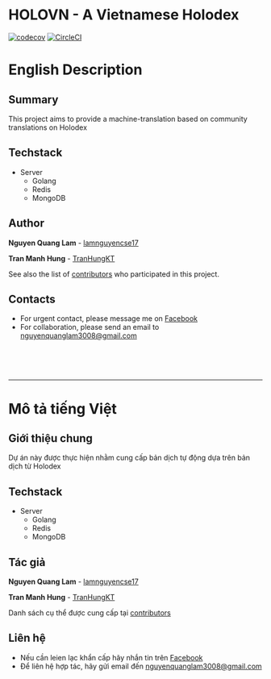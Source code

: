 # HOLOVN - A Vietnamese Holodex

[![codecov](https://codecov.io/gh/lamnguyencse17/holovn/branch/main/graph/badge.svg?token=NND35DOJM7)](https://codecov.io/gh/lamnguyencse17/holovn) [![CircleCI](https://circleci.com/gh/lamnguyencse17/holovn/tree/main.svg?style=shield)](https://circleci.com/gh/lamnguyencse17/holovn/tree/main)

# English Description

## Summary

This project aims to provide a machine-translation based on community translations on Holodex


## Techstack

- Server
  - Golang
  - Redis
  - MongoDB


## Author
**Nguyen Quang Lam** - [lamnguyencse17](https://github.com/lamnguyencse17)

**Tran Manh Hung** - [TranHungKT](https://github.com/TranHungKT)

See also the list of [contributors](https://github.com/lamnguyencse17/holovn/graphs/contributors) who participated in this project.


## Contacts
- For urgent contact, please message me on [Facebook](https://www.facebook.com/zodiac3011/)
- For collaboration, please send an email to [nguyenquanglam3008@gmail.com](mailto:nguyenquanglam3008@gmail.com)

<br />
<br />
<br />

---

# Mô tả tiếng Việt

## Giới thiệu chung

Dự án này được thực hiện nhằm cung cấp bản dịch tự động dựa trên bản dịch từ Holodex


## Techstack

- Server
  - Golang
  - Redis
  - MongoDB


## Tác giả
**Nguyen Quang Lam** - [lamnguyencse17](https://github.com/lamnguyencse17)

**Tran Manh Hung** - [TranHungKT](https://github.com/TranHungKT)

Danh sách cụ thể được cung cấp tại [contributors](https://github.com/lamnguyencse17/holovn/graphs/contributors)


## Liên hệ
- Nếu cần leien lạc khẩn cấp hãy nhắn tin trên [Facebook](https://www.facebook.com/zodiac3011/)
- Để liên hệ hợp tác, hãy gửi email đến [nguyenquanglam3008@gmail.com](mailto:nguyenquanglam3008@gmail.com)